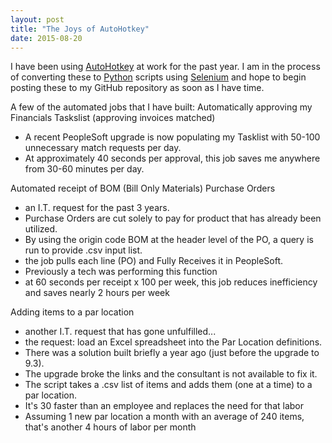 ```yaml
---
layout: post
title: "The Joys of AutoHotkey"
date: 2015-08-20
---
```


I have been using [AutoHotkey](http://www.autohotkey.com/) at work for the past year. I am in the process of converting these to [Python](https://www.python.org/) scripts using [Selenium](http://docs.seleniumhq.org/) and hope to begin posting these to my GitHub repository as soon as I have time. 

A few of the automated jobs that I have built:
Automatically approving my Financials Taskslist (approving invoices matched)
- A recent PeopleSoft upgrade is now populating my Tasklist with 50-100 unnecessary match requests per day.
- At approximately 40 seconds per approval, this job saves me anywhere from 30-60 minutes per day.

Automated receipt of BOM (Bill Only Materials) Purchase Orders
- an I.T. request for the past 3 years.
- Purchase Orders are cut solely to pay for product that has already been utilized.
- By using the origin code BOM at the header level of the PO, a query is run to provide .csv input list.
- the job pulls each line (PO) and Fully Receives it in PeopleSoft.
- Previously a tech was performing this function 
- at 60 seconds per receipt x 100 per week, this job reduces inefficiency and saves nearly 2 hours per week

Adding items to a par location
- another I.T. request that has gone unfulfilled...
- the request: load an Excel spreadsheet into the Par Location definitions.
- There was a solution built briefly a year ago (just before the upgrade to 9.3). 
- The upgrade broke the links and the consultant is not available to fix it. 
- The script takes a .csv list of items and adds them (one at a time) to a par location. 
- It's 30 faster than an employee and replaces the need for that labor
- Assuming 1 new par location a month with an average of 240 items, that's another 4 hours of labor per month
